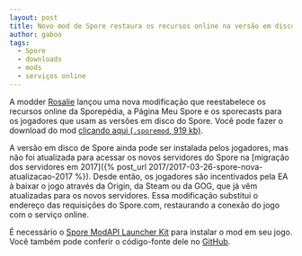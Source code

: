 ```yaml
---
layout: post
title: Novo mod de Spore restaura os recursos online na versão em disco do jogo
author: gaboo
tags:
  - Spore
  - downloads
  - mods
  - serviços online
---
```


A modder [Rosalie](https://github.com/Rosalie241) lançou uma nova modificação que reestabelece os recursos online da Sporepédia, a Página Meu Spore e os sporecasts para os jogadores que usam as versões em disco do Spore. Você pode fazer o download do mod [clicando aqui (`.sporemod`, 919 kb)](https://www.icloud.com/iclouddrive/0ng86v96NGoY-6Cx5gIza05AA#SporeNewOpenSSL).

A versão em disco de Spore ainda pode ser instalada pelos jogadores, mas não foi atualizada para acessar os novos servidores do Spore na [migração dos servidores em 2017]({% post_url 2017/2017-03-26-spore-nova-atualizacao-2017 %}). Desde então, os jogadores são incentivados pela EA à baixar o jogo através da Origin, da Steam ou da GOG, que já vêm atualizadas para os novos servidores. Essa modificação substitui o endereço das requisições do Spore.com, restaurando a conexão do jogo com o serviço online.

É necessário o [Spore ModAPI Launcher Kit](http://davoonline.com/sporemodder/rob55rod/ModAPI/Public/) para instalar o mod em seu jogo. Você também pode conferir o código-fonte dele no [GitHub](https://github.com/Rosalie241/SporeServer).

